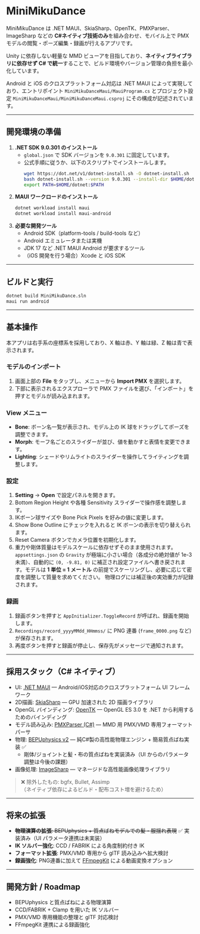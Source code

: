 # MiniMikuDance

MiniMikuDance は .NET MAUI、SkiaSharp、OpenTK、PMXParser、ImageSharp などの **C#ネイティブ技術のみ**を組み合わせ、モバイル上で PMX モデルの閲覧・ポーズ編集・録画が行えるアプリです。

Unity に依存しない軽量な MMD ビューアを目指しており、**ネイティブライブラリに依存せず C# で統一**することで、ビルド環境やバージョン管理の負担を最小化しています。

Android と iOS のクロスプラットフォーム対応は .NET MAUI によって実現しており、エントリポイント `MiniMikuDanceMaui/MauiProgram.cs` とプロジェクト設定 `MiniMikuDanceMaui/MiniMikuDanceMaui.csproj` にその構成が記述されています。

---

## 開発環境の準備

1. **.NET SDK 9.0.301 のインストール**
   - `global.json` で SDK バージョンを `9.0.301` に固定しています。
   - 公式手順に従うか、以下のスクリプトでインストールします。
     ```bash
     wget https://dot.net/v1/dotnet-install.sh -O dotnet-install.sh
     bash dotnet-install.sh --version 9.0.301 --install-dir $HOME/dotnet
     export PATH=$HOME/dotnet:$PATH
     ```
2. **MAUI ワークロードのインストール**
   ```bash
   dotnet workload install maui
   dotnet workload install maui-android
   ```
3. **必要な開発ツール**
   - Android SDK（platform-tools / build-tools など）
   - Android エミュレータまたは実機
   - JDK 17 など .NET MAUI Android が要求するツール
   - （iOS 開発を行う場合）Xcode と iOS SDK

---

## ビルドと実行

```bash
dotnet build MiniMikuDance.sln
maui run android
```

---

## 基本操作

本アプリは右手系の座標系を採用しており、X 軸は赤、Y 軸は緑、Z 軸は青で表示されます。

### モデルのインポート
1. 画面上部の **File** をタップし、メニューから **Import PMX** を選択します。
2. 下部に表示されるエクスプローラで PMX ファイルを選び、「インポート」を押すとモデルが読み込まれます。

### View メニュー
- **Bone**: ボーン名一覧が表示され、モデル上の IK 球をドラッグしてポーズを調整できます。
- **Morph**: モーフ名ごとのスライダーが並び、値を動かすと表情を変更できます。
- **Lighting**: シェードやリムライトのスライダーを操作してライティングを調整します。

### 設定
1. **Setting** → **Open** で設定パネルを開きます。
2. Bottom Region Height や各種 Sensitivity スライダーで操作感を調整します。
3. IKボーン球サイズや Bone Pick Pixels を好みの値に変更します。
4. Show Bone Outline にチェックを入れると IK ボーンの表示を切り替えられます。
5. Reset Camera ボタンでカメラ位置を初期化します。
6. 重力や剛体質量はモデルスケールに依存せずそのまま使用されます。`appsettings.json` の `Gravity` が極端に小さい場合（各成分の絶対値が 1e-3 未満）、自動的に `(0, -9.81, 0)` に補正され設定ファイルへ書き戻されます。モデルは **1 単位 = 1 メートル** の前提でスケーリングし、必要に応じて密度を調整して質量を求めてください。
   物理ログには補正後の実効重力が記録されます。

### 録画
1. 録画ボタンを押すと `AppInitializer.ToggleRecord` が呼ばれ、録画を開始します。
2. `Recordings/record_yyyyMMdd_HHmmss/` に PNG 連番 (`frame_0000.png` など) が保存されます。
3. 再度ボタンを押すと録画が停止し、保存先がメッセージで通知されます。

---

## 採用スタック（C# ネイティブ）

- UI: [.NET MAUI](https://learn.microsoft.com/dotnet/maui/what-is-maui) — Android/iOS対応のクロスプラットフォーム UI フレームワーク  
- 2D描画: [SkiaSharp](https://github.com/mono/SkiaSharp) — GPU 加速された 2D 描画ライブラリ  
- OpenGL バインディング: [OpenTK](https://opentk.net/) — OpenGL ES 3.0 を .NET から利用するためのバインディング  
- モデル読み込み: [PMXParser (C#)](https://www.nuget.org/packages/PMXParser) — MMD 用 PMX/VMD 専用フォーマットパーサ
- 物理: [BEPUphysics v2](https://github.com/bepu/bepuphysics2) — 純C#製の高性能物理エンジン + 簡易質点ばね実装 ✅
  - 剛体/ジョイントと髪・布の質点ばねを実装済み（UI からのパラメータ調整は今後の課題）
- 画像処理: [ImageSharp](https://github.com/SixLabors/ImageSharp) — マネージドな高性能画像処理ライブラリ

> ❌ 除外したもの: bgfx, Bullet, Assimp  
> （ネイティブ依存によるビルド・配布コスト増を避けるため）

---

## 将来の拡張

- ~~**物理演算の拡張**: BEPUphysics + 質点ばねモデルでの髪・服揺れ表現~~ ✅ 実装済み（UI パラメータ連携は未実装）
- **IK ソルバー強化**: CCD / FABRIK による角度制約付き IK
- **フォーマット拡張**: PMX/VMD 専用から glTF 読み込みへ拡大検討  
- **録画強化**: PNG連番に加えて [FFmpegKit](https://github.com/arthenica/ffmpeg-kit) による動画変換オプション  

---

## 開発方針 / Roadmap

- BEPUphysics と質点ばねによる物理演算  
- CCD/FABRIK + Clamp を用いた IK ソルバー  
- PMX/VMD 専用機能の整理と glTF 対応検討  
- FFmpegKit 連携による録画強化  
